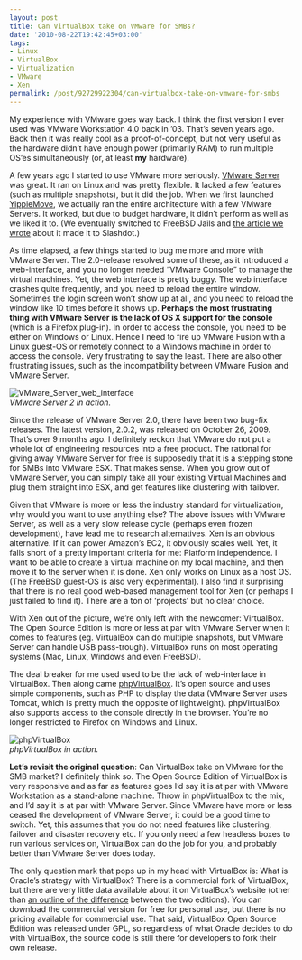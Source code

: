 ```yaml
---
layout: post
title: Can VirtualBox take on VMware for SMBs?
date: '2010-08-22T19:42:45+03:00'
tags:
- Linux
- VirtualBox
- Virtualization
- VMware
- Xen
permalink: /post/92729922304/can-virtualbox-take-on-vmware-for-smbs
---
```

My experience with VMware goes way back. I think the first version I ever used was VMware Workstation 4.0 back in ’03. That’s seven years ago. Back then it was really cool as a proof-of-concept, but not very useful as the hardware didn’t have enough power (primarily RAM) to run multiple OS’es simultaneously (or, at least **my** hardware).

A few years ago I started to use VMware more seriously. [VMware Server](http://www.vmware.com/products/server/) was great. It ran on Linux and was pretty flexible. It lacked a few features (such as multiple snapshots), but it did the job. When we first launched [YippieMove](http://www.yippiemove.com), we actually ran the entire architecture with a few VMware Servers. It worked, but due to budget hardware, it didn’t perform as well as we liked it to. (We eventually switched to FreeBSD Jails and [the article we wrote](http://www.playingwithwire.com/2009/06/virtual-failure-yippiemove-switches-from-vmware-to-freebsd-jails/) about it made it to Slashdot.)  
  
As time elapsed, a few things started to bug me more and more with VMware Server. The 2.0-release resolved some of these, as it introduced a web-interface, and you no longer needed “VMware Console” to manage the virtual machines. Yet, the web interface is pretty buggy. The web interface crashes quite frequently, and you need to reload the entire window. Sometimes the login screen won’t show up at all, and you need to reload the window like 10 times before it shows up. **Perhaps the most frustrating thing with VMware Server is the lack of OS X support for the console** (which is a Firefox plug-in). In order to access the console, you need to be either on Windows or Linux. Hence I need to fire up VMware Fusion with a Linux guest-OS or remotely connect to a Windows machine in order to access the console. Very frustrating to say the least. There are also other frustrating issues, such as the incompatibility between VMware Fusion and VMware Server.

![VMware_Server_web_interface](http://viktorpetersson.com/wp-content/uploads/2010/08/VMware_Server_web_interface-600x278.png "VMware_Server_web_interface")  
_VMware Server 2 in action._

Since the release of VMware Server 2.0, there have been two bug-fix releases. The latest version, 2.0.2, was released on October 26, 2009. That’s over 9 months ago. I definitely reckon that VMware do not put a whole lot of engineering resources into a free product. The rational for giving away VMware Server for free is supposedly that it is a stepping stone for SMBs into VMware ESX. That makes sense. When you grow out of VMware Server, you can simply take all your existing Virtual Machines and plug them straight into ESX, and get features like clustering with failover.

Given that VMware is more or less the industry standard for virtualization, why would you want to use anything else? The above issues with VMware Server, as well as a very slow release cycle (perhaps even frozen development), have lead me to research alternatives. Xen is an obvious alternative. If it can power Amazon’s EC2, it obviously scales well. Yet, it falls short of a pretty important criteria for me: Platform independence. I want to be able to create a virtual machine on my local machine, and then move it to the server when it is done. Xen only works on Linux as a host OS. (The FreeBSD guest-OS is also very experimental). I also find it surprising that there is no real good web-based management tool for Xen (or perhaps I just failed to find it). There are a ton of ‘projects’ but no clear choice.

With Xen out of the picture, we’re only left with the newcomer: VirtualBox. The Open Source Edition is more or less at par with VMware Server when it comes to features (eg. VirtualBox can do multiple snapshots, but VMware Server can handle USB pass-trough). VirtualBox runs on most operating systems (Mac, Linux, Windows and even FreeBSD).

The deal breaker for me used used to be the lack of web-interface in VirtualBox. Then along came [phpVirtualBox](http://code.google.com/p/phpvirtualbox/). It’s open source and uses simple components, such as PHP to display the data (VMware Server uses Tomcat, which is pretty much the opposite of lightweight). phpVirtualBox also supports access to the console directly in the browser. You’re no longer restricted to Firefox on Windows and Linux.

![phpVirtualBox](http://viktorpetersson.com/wp-content/uploads/2010/08/phpvbsm-600x445.png "phpVirtualBox")  
_phpVirtualBox in action._

**Let’s revisit the original question**: Can VirtualBox take on VMware for the SMB market? I definitely think so. The Open Source Edition of VirtualBox is very responsive and as far as features goes I’d say it is at par with VMware Workstation as a stand-alone machine. Throw in phpVirtualBox to the mix, and I’d say it is at par with VMware Server. Since VMware have more or less ceased the development of VMware Server, it could be a good time to switch. Yet, this assumes that you do not need features like clustering, failover and disaster recovery etc. If you only need a few headless boxes to run various services on, VirtualBox can do the job for you, and probably better than VMware Server does today.

The only question mark that pops up in my head with VirtualBox is: What is Oracle’s strategy with VirtualBox? There is a commercial fork of VirtualBox, but there are very little data available about it on VirtualBox’s website (other than [an outline of the difference](http://www.virtualbox.org/wiki/Editions) between the two editions). You can download the commercial version for free for personal use, but there is no pricing available for commercial use. That said, VirtualBox Open Source Edition was released under GPL, so regardless of what Oracle decides to do with VirtualBox, the source code is still there for developers to fork their own release.
